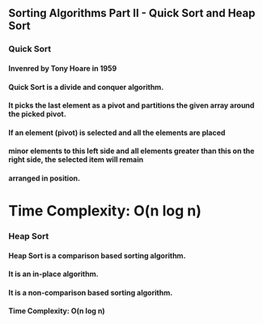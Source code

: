 ## Sorting Algorithms Part II - Quick Sort and Heap Sort

### Quick Sort
#### Invenred by Tony Hoare in 1959
#### Quick Sort is a divide and conquer algorithm.
#### It picks the last element as a pivot and partitions the given array around the picked pivot.
#### If an element (pivot) is selected and all the elements are placed
#### minor elements to this left side and all elements greater than this on the right side, the selected item will remain
#### arranged in position.
# Time Complexity: O(n log n)

### Heap Sort
#### Heap Sort is a comparison based sorting algorithm.
#### It is an in-place algorithm.
#### It is a non-comparison based sorting algorithm.

#### Time Complexity: O(n log n)